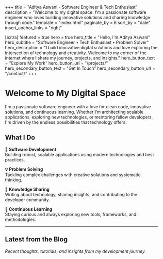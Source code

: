 +++
title = "Aditya Aswani - Software Engineer & Tech Enthusiast"
description = "Welcome to my digital space. I'm a passionate software engineer who loves building innovative solutions and sharing knowledge through code."
template = "index.html"
paginate_by = 6
sort_by = "date"
insert_anchor_links = "right"

[extra]
featured = true
hero = true
hero_title = "Hello, I'm Aditya Aswani"
hero_subtitle = "Software Engineer • Tech Enthusiast • Problem Solver"
hero_description = "I build innovative digital solutions and love exploring the intersection of technology and creativity. Welcome to my corner of the internet where I share my journey, projects, and insights."
hero_button_text = "Explore My Work"
hero_button_url = "/projects/"
hero_secondary_button_text = "Get In Touch"
hero_secondary_button_url = "/contact/"
+++

# Welcome to My Digital Space

I'm a passionate software engineer with a love for clean code, innovative solutions, and continuous learning. Whether I'm architecting scalable applications, exploring new technologies, or mentoring fellow developers, I'm driven by the endless possibilities that technology offers.

## What I Do

**🚀 Software Development**  
Building robust, scalable applications using modern technologies and best practices.

**💡 Problem Solving**  
Tackling complex challenges with creative solutions and systematic thinking.

**📝 Knowledge Sharing**  
Writing about technology, sharing insights, and contributing to the developer community.

**🎯 Continuous Learning**  
Staying curious and always exploring new tools, frameworks, and methodologies.

---

## Latest from the Blog

*Recent thoughts, tutorials, and insights from my development journey.*
